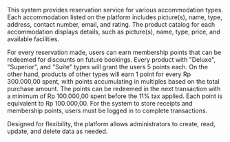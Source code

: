 This system provides reservation service for various accommodation types. Each accommodation listed on the platform includes picture(s), name, type, address, contact number, email, and rating. The product catalog for each accommodation displays details, such as picture(s), name, type, price, and available facilities.

For every reservation made, users can earn membership points that can be redeemed for discounts on future bookings. Every product with "Deluxe", "Superior", and "Suite" types will grant the users 5 points each. On the other hand, products of other types will earn 1 point for every Rp 300.000,00 spent, with points accumulating in multiples based on the total purchase amount. The points can be redeemed in the next transaction with a minimum of Rp 100.000,00 spent before the 11% tax applied. Each point is equivalent to Rp 100.000,00. For the system to store receipts and membership points, users must be logged in to complete transactions.

Designed for flexibility, the platform allows administrators to create, read, update, and delete data as needed.
